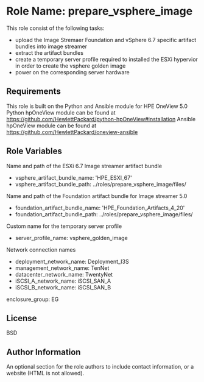 Role Name: prepare_vsphere_image
=========
This role consist of the following tasks:
- upload the Image Stremaer Foundation and vSphere 6.7 specific artifact bundles into image streamer
- extract the artifact bundles 
- create a temporary server profile required to installed the ESXi hypervior in order to create the vsphere golden image
- power on the corresponding server hardware

Requirements
------------
This role is built on the Python and Ansible module for HPE OneView 5.0
Python hpOneView module can be found at https://github.com/HewlettPackard/python-hpOneView#installation
Ansible hpOneView module can be found at https://github.com/HewlettPackard/oneview-ansible

Role Variables
--------------
Name and path of the ESXi 6.7 Image streamer artifact bundle 
- vsphere_artifact_bundle_name: 'HPE_ESXI_67'
- vsphere_artifact_bundle_path: ../roles/prepare_vsphere_image/files/<artifact bundle name with extension>

Name and path of the Foundation artifact bundle for Image streamer 5.0
- foundation_artifact_bundle_name: 'HPE_Foundation_Artifacts_4_20'
- foundation_artifact_bundle_path: ../roles/prepare_vsphere_image/files/<artifact bundle name with extension>

Custom name for the temporary server profile 
- server_profile_name: vsphere_golden_image

Network connection names
- deployment_network_name: Deployment_I3S
- management_network_name: TenNet
- datacenter_network_name: TwentyNet
- iSCSI_A_network_name: iSCSI_SAN_A
- iSCSI_B_network_name: iSCSI_SAN_B

enclosure_group: EG

License
-------

BSD

Author Information
------------------

An optional section for the role authors to include contact information, or a website (HTML is not allowed).
